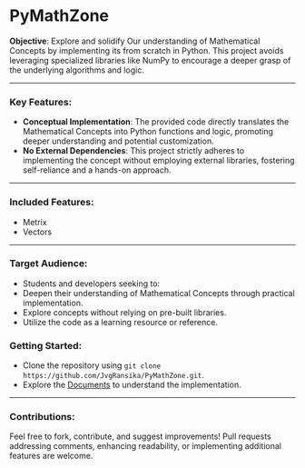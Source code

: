 # PyMathZone
**Objective**: Explore and solidify Our understanding of Mathematical Concepts by implementing its from scratch in Python. This project avoids leveraging specialized libraries like NumPy to encourage a deeper grasp of the underlying algorithms and logic.

---

### Key Features:
- **Conceptual Implementation**: The provided code directly translates the Mathematical Concepts into Python functions and logic, promoting deeper understanding and potential customization.
- **No External Dependencies**: This project strictly adheres to implementing the concept without employing external libraries, fostering self-reliance and a hands-on approach.
---
### Included Features:
- Metrix
- Vectors

---

### Target Audience:
- Students and developers seeking to:
- Deepen their understanding of Mathematical Concepts through practical implementation.
- Explore concepts without relying on pre-built libraries.
- Utilize the code as a learning resource or reference.

### Getting Started:
- Clone the repository using ```git clone https://github.com/JvgRansika/PyMathZone.git```.
- Explore the [Documents](https://github.com/JvgRansika/PyMathZone/wiki) to understand the implementation.

---

### Contributions:
Feel free to fork, contribute, and suggest improvements! Pull requests addressing comments, enhancing readability, or implementing additional features are welcome.
